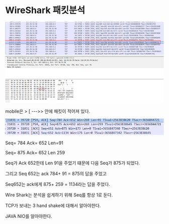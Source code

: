 # WireShark 패킷분석

![](../../../.gitbook/assets/image%20%2810%29.png)

mobile은 &gt; \[ ---&gt;&gt; 안에 패킷이 적어져 있다.

![](../../../.gitbook/assets/image%20%2811%29.png)

Seq= 784  Ack= 652 Len=91

Seq= 875 Ack= 652 Len 259

Seq가 Ack 652한테 Len 91을 주었기 떄문에 다음 Seq가 875가 되었다.

그리고 Seq 652는 ack 784+ 91 = 875의 답을 주었고

Seq652는 ack에게 875+ 259 = 1134라는 답을 주었다.



Wire Shark는 분석을 쉽게하기 위해 Seq를 항상 1로 둔다.

TCP가 보내는 3 hand shake에 대해서 알아야한다.

JAVA NIO를 알아야한다.

